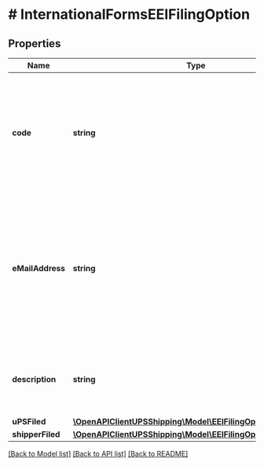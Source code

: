 # # InternationalFormsEEIFilingOption

## Properties

Name | Type | Description | Notes
------------ | ------------- | ------------- | -------------
**code** | **string** | Required for EEI Form.  Applicable for EEI form. Valid values:  1 - Shipper filed, 2 - AES Direct,  3 - UPS filed. |
**eMailAddress** | **string** | Email Address where the notification is sent. Valid for UPS filed (option 3), Shipper filed (option 1- A , 1-C)  Applicable for EEI form. | [optional]
**description** | **string** | Optional Description of Filing Code.  Applicable for EEI form. | [optional]
**uPSFiled** | [**\OpenAPIClientUPSShipping\Model\EEIFilingOptionUPSFiled**](EEIFilingOptionUPSFiled.md) |  | [optional]
**shipperFiled** | [**\OpenAPIClientUPSShipping\Model\EEIFilingOptionShipperFiled**](EEIFilingOptionShipperFiled.md) |  | [optional]

[[Back to Model list]](../../README.md#models) [[Back to API list]](../../README.md#endpoints) [[Back to README]](../../README.md)
